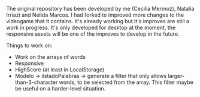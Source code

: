 The original repository has been developed by me (Cecilia Mermoz), Natalia Irriazi and Nelida Marcos. I had forked to improved more changes to the videogame that it contains. It's already working but it's improves are still a work in progress. It's only developed for desktop at the moment, the responsive assets will be one of the improves to develop in the future. 

Things to work on:

- Work on the arrays of words
- Responsive
- HighScore (at least in LocalStorage)
- Modelo -> listadoPalabras -> generate a filter that only allows larger-than-3-character words, to be selected from the array. This filter maybe be useful on a harder-level situation.

